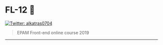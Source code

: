 # FL-12 👋
[![Twitter: alkatras0704](https://img.shields.io/twitter/follow/alkatras0704.svg?style=social)](https://twitter.com/alkatras0704)

> EPAM Front-end online course 2019 
***

